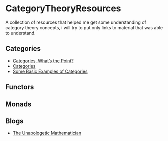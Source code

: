 # CategoryTheoryResources

A collection of resources that helped me get some understanding of category theory concepts, 
i will try to put only links to material that was able to understand.


## Categories
* [Categories, What’s the Point?](https://jeremykun.com/2013/04/16/categories-whats-the-point/)
* [Categories](https://unapologetic.wordpress.com/2007/05/22/categories/)
* [Some Basic Examples of Categories](http://scienceblogs.com/goodmath/2006/06/09/some-basic-examples-of-categor/)

## Functors

## Monads

## Blogs
* [The Unapologetic Mathematician](https://unapologetic.wordpress.com/)

